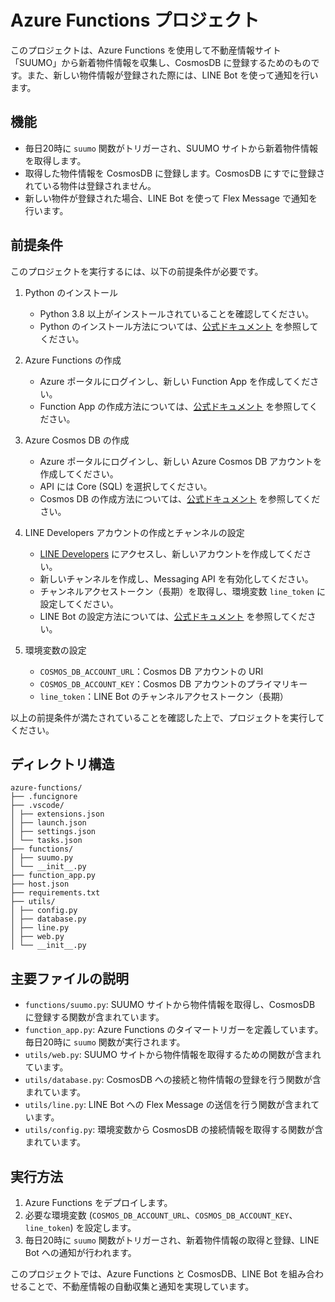 # Azure Functions プロジェクト

このプロジェクトは、Azure Functions を使用して不動産情報サイト「SUUMO」から新着物件情報を収集し、CosmosDB に登録するためのものです。また、新しい物件情報が登録された際には、LINE Bot を使って通知を行います。

## 機能

- 毎日20時に `suumo` 関数がトリガーされ、SUUMO サイトから新着物件情報を取得します。
- 取得した物件情報を CosmosDB に登録します。CosmosDB にすでに登録されている物件は登録されません。
- 新しい物件が登録された場合、LINE Bot を使って Flex Message で通知を行います。

## 前提条件

このプロジェクトを実行するには、以下の前提条件が必要です。

1. Python のインストール
   - Python 3.8 以上がインストールされていることを確認してください。
   - Python のインストール方法については、[公式ドキュメント](https://www.python.org/downloads/) を参照してください。

2. Azure Functions の作成
   - Azure ポータルにログインし、新しい Function App を作成してください。
   - Function App の作成方法については、[公式ドキュメント](https://docs.microsoft.com/ja-jp/azure/azure-functions/functions-create-function-app-portal) を参照してください。

3. Azure Cosmos DB の作成
   - Azure ポータルにログインし、新しい Azure Cosmos DB アカウントを作成してください。
   - API には Core (SQL) を選択してください。
   - Cosmos DB の作成方法については、[公式ドキュメント](https://docs.microsoft.com/ja-jp/azure/cosmos-db/create-cosmosdb-resources-portal) を参照してください。

4. LINE Developers アカウントの作成とチャンネルの設定
   - [LINE Developers](https://developers.line.biz/) にアクセスし、新しいアカウントを作成してください。
   - 新しいチャンネルを作成し、Messaging API を有効化してください。
   - チャンネルアクセストークン（長期）を取得し、環境変数 `line_token` に設定してください。
   - LINE Bot の設定方法については、[公式ドキュメント](https://developers.line.biz/ja/docs/messaging-api/building-bot/) を参照してください。

5. 環境変数の設定
   - `COSMOS_DB_ACCOUNT_URL`：Cosmos DB アカウントの URI
   - `COSMOS_DB_ACCOUNT_KEY`：Cosmos DB アカウントのプライマリキー
   - `line_token`：LINE Bot のチャンネルアクセストークン（長期）

以上の前提条件が満たされていることを確認した上で、プロジェクトを実行してください。

## ディレクトリ構造

```
azure-functions/
├── .funcignore
├── .vscode/
│ ├── extensions.json
│ ├── launch.json
│ ├── settings.json
│ └── tasks.json
├── functions/
│ ├── suumo.py
│ └── __init__.py
├── function_app.py
├── host.json
├── requirements.txt
├── utils/
│ ├── config.py
│ ├── database.py
│ ├── line.py
│ ├── web.py
│ └── __init__.py
```

## 主要ファイルの説明

- `functions/suumo.py`: SUUMO サイトから物件情報を取得し、CosmosDB に登録する関数が含まれています。
- `function_app.py`: Azure Functions のタイマートリガーを定義しています。毎日20時に `suumo` 関数が実行されます。
- `utils/web.py`: SUUMO サイトから物件情報を取得するための関数が含まれています。
- `utils/database.py`: CosmosDB への接続と物件情報の登録を行う関数が含まれています。
- `utils/line.py`: LINE Bot への Flex Message の送信を行う関数が含まれています。
- `utils/config.py`: 環境変数から CosmosDB の接続情報を取得する関数が含まれています。

## 実行方法

1. Azure Functions をデプロイします。
2. 必要な環境変数 (`COSMOS_DB_ACCOUNT_URL`、`COSMOS_DB_ACCOUNT_KEY`、`line_token`) を設定します。
3. 毎日20時に `suumo` 関数がトリガーされ、新着物件情報の取得と登録、LINE Bot への通知が行われます。

このプロジェクトでは、Azure Functions と CosmosDB、LINE Bot を組み合わせることで、不動産情報の自動収集と通知を実現しています。

